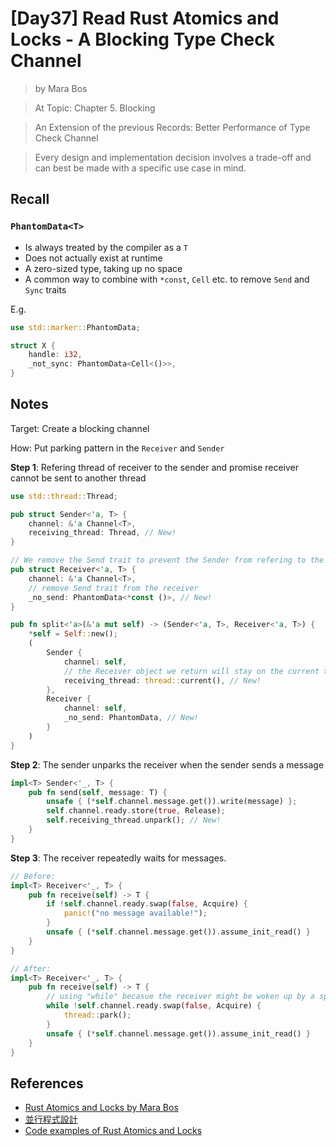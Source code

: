 # [Day37] Read Rust Atomics and Locks - A Blocking Type Check Channel

> by Mara Bos

> At Topic: Chapter 5. Blocking

> An Extension of the previous Records: Better Performance of Type Check Channel

> Every design and implementation decision involves a trade-off and can best be made with a specific use case in mind.

## Recall

### `PhantomData<T>`

- Is always treated by the compiler as a `T`
- Does not actually exist at runtime
- A zero-sized type, taking up no space 
- A common way to combine with `*const`, `Cell` etc. to remove `Send` and `Sync` traits

E.g.

```rust
use std::marker::PhantomData;

struct X {
    handle: i32,
    _not_sync: PhantomData<Cell<()>>,
}
```

## Notes

Target: Create a blocking channel

How: Put parking pattern in the `Receiver` and `Sender`

**Step 1**: Refering thread of receiver to the sender and promise receiver cannot be sent to another thread

```rust
use std::thread::Thread;

pub struct Sender<'a, T> {
    channel: &'a Channel<T>,
    receiving_thread: Thread, // New!
}

// We remove the Send trait to prevent the Sender from refering to the wrong thread
pub struct Receiver<'a, T> {
    channel: &'a Channel<T>,
    // remove Send trait from the receiver
    _no_send: PhantomData<*const ()>, // New!
}

pub fn split<'a>(&'a mut self) -> (Sender<'a, T>, Receiver<'a, T>) {
    *self = Self::new();
    (
        Sender {
            channel: self,
            // the Receiver object we return will stay on the current thread
            receiving_thread: thread::current(), // New!
        },
        Receiver {
            channel: self,
            _no_send: PhantomData, // New!
        }
    )
}
```

**Step 2**: The sender unparks the receiver when the sender sends a message

```rust
impl<T> Sender<'_, T> {
    pub fn send(self, message: T) {
        unsafe { (*self.channel.message.get()).write(message) };
        self.channel.ready.store(true, Release);
        self.receiving_thread.unpark(); // New!
    }
}
```

**Step 3**: The receiver repeatedly waits for messages.

```rust
// Before:
impl<T> Receiver<'_, T> {
    pub fn receive(self) -> T {
        if !self.channel.ready.swap(false, Acquire) {
            panic!("no message available!");
        }
        unsafe { (*self.channel.message.get()).assume_init_read() }
    }
}

// After:
impl<T> Receiver<'_, T> {
    pub fn receive(self) -> T {
        // using "while" becasue the receiver might be woken up by a spurious wakeup
        while !self.channel.ready.swap(false, Acquire) {
            thread::park();
        }
        unsafe { (*self.channel.message.get()).assume_init_read() }
    }
}

```

## References

- [Rust Atomics and Locks by Mara Bos](https://marabos.nl/atomics/)
- [並行程式設計](https://hackmd.io/@sysprog/concurrency/https%3A%2F%2Fhackmd.io%2F%40sysprog%2FS1AMIFt0D)
- [Code examples of Rust Atomics and Locks](https://github.com/m-ou-se/rust-atomics-and-locks)
